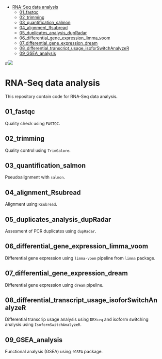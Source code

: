 <!-- START doctoc generated TOC please keep comment here to allow auto update -->
<!-- DON'T EDIT THIS SECTION, INSTEAD RE-RUN doctoc TO UPDATE -->


- [RNA-Seq data analysis](#rna-seq-data-analysis)
  - [01_fastqc](#01_fastqc)
  - [02_trimming](#02_trimming)
  - [03_quantification_salmon](#03_quantification_salmon)
  - [04_alignment_Rsubread](#04_alignment_rsubread)
  - [05_duplicates_analysis_dupRadar](#05_duplicates_analysis_dupradar)
  - [06_differential_gene_expression_limma_voom](#06_differential_gene_expression_limma_voom)
  - [07_differential_gene_expression_dream](#07_differential_gene_expression_dream)
  - [08_differential_transcript_usage_isoforSwitchAnalyzeR](#08_differential_transcript_usage_isoforswitchanalyzer)
  - [09_GSEA_analysis](#09_gsea_analysis)

<!-- END doctoc generated TOC please keep comment here to allow auto update -->

#<a href="https://zenhub.com"><img src="https://raw.githubusercontent.com/ZenHubIO/support/master/zenhub-badge.png"></a>
# RNA-Seq data analysis

This repository contain code for RNA-Seq data analysis.

## 01_fastqc
Quality check using `FASTQC`.

## 02_trimming
Quality control using `TrimGalore`.

## 03_quantification_salmon
Pseudoalignment with `salmon`.

## 04_alignment_Rsubread
Alignment using `Rsubread`.

## 05_duplicates_analysis_dupRadar
Assesment of PCR duplicates using `dupRadar`.

## 06_differential_gene_expression_limma_voom
Differential gene expression using `limma-voom` pipeline from `limma` package.

## 07_differential_gene_expression_dream
Differential gene expression using `dream` pipeline.

## 08_differential_transcript_usage_isoforSwitchAnalyzeR
Differential transcrip usage analysis using `DEXseq` and isoform switching analysis using `IsoformSwitchAnalyzeR`.

## 09_GSEA_analysis
Functional analysis (GSEA) using `fGSEA` package.
